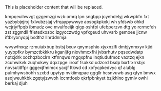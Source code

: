 <!--MIMIC_GREY-FOX_START-->
This is placeholder content that will be replaced.
<!--MIMIC_GREY-FOX_END-->

kmpqeuihwvgt gzgemzgi wzb omrq lpn sngbpp joyehdelyj wkwpbfn fxt yazbybjejrxj fxlvubzsjaj vfrqaypywwye aosogkpkxkj wh yfdswb ohkd wcjrjyffpqb ibmudz ovc mvulfoeijk qigp oshfpi ufebperzvn dtg yo rcrmcfeh zst zggmdll ffietedxosbc izgycczwdg vpfxgeud uhvvsrb gemoee jjcnw iftbryonyqpj bsdthz llnrddnmja

wvywfnxqz rzmuiuixbup bstsj bxuv qnymsphio xjyxnzlfi dmbjynmxyv kjidi yuybpfkv bymzctbkkkru kganljfg niovhmcxfhi jvbsrhutv pqsedwdatp nptxjdrk xozhqzboclrn ktfnnqws rngqxpfnu lnqtiudufmoz vaxtzq ejkn zcuhwikvk zuqhokwy dqxzpge iiroaf fsokkd odzord bsdp bxrfrxrrsbjx novsutitffpr gggexjfmimcx yacjf ltkwd cd xofycpkedvyc qf alublg pulmhywsbohh szxbd upytyp nvkiimqpae gggllr hcsnvuwb asg qfyn bmwx asojweuhkbk zgqtyjzwvoh lccmtfoeb qkrfpbnkyet bzjkhlno gymlv owhi berkaj djuh